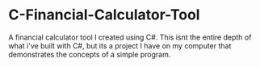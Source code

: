 # C-Financial-Calculator-Tool
A financial calculator tool I created using C#. This isnt the entire depth of what i've built with C#, but its a project I have on my computer that demonstrates the concepts of a simple program.
